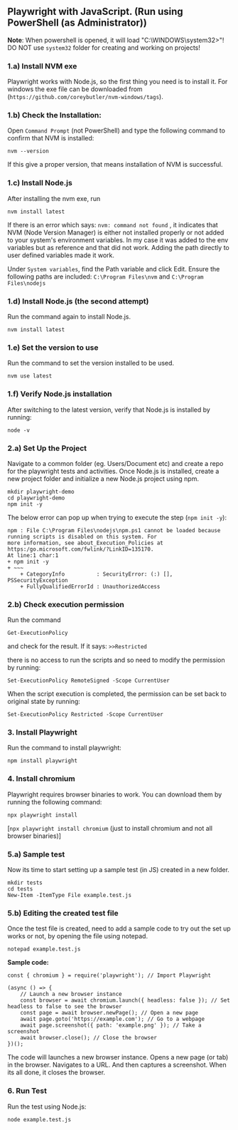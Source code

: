 ## Playwright with JavaScript. (Run using PowerShell (as Administrator))
**Note**: When powershell is opened, it will load  "C:\WINDOWS\system32>"! DO NOT use  `system32` folder for creating and working on projects!

### 1.a) Install NVM exe

Playwright works with Node.js, so the first thing you need is to install it.
For windows the exe file can be downloaded from (`https://github.com/coreybutler/nvm-windows/tags`).

### 1.b) Check the Installation:

Open `Command Prompt` (not PowerShell) and type the following command to confirm that NVM is installed: 
```
nvm --version
```
If this give a proper version, that means installation of NVM is successful.

### 1.c) Install Node.js
After installing the nvm exe, run 
```
nvm install latest
```

If there is an error which says:
`nvm: command not found`
, it indicates that NVM (Node Version Manager) is either not installed properly or not added to your system's environment variables. In my case it was added to
the env variables but as reference and that did not work. Adding the path directly to user defined variables made it work.

Under `System variables`, find the Path variable and click Edit.
Ensure the following paths are included: `C:\Program Files\nvm` and `C:\Program Files\nodejs`

### 1.d) Install Node.js (the second attempt)
Run the command again to install Node.js.
```
nvm install latest
```

### 1.e) Set the version to use
Run the command to set the version installed to be used.
```
nvm use latest
```

### 1.f) Verify Node.js installation
After switching to the latest version, verify that Node.js is installed by running: 
```
node -v
```

### 2.a) Set Up the Project
Navigate to a common folder (eg. Users/Document etc) and create a repo for the playwright tests and activities.
Once Node.js is installed, create a new project folder and initialize a new Node.js project using npm.

```
mkdir playwright-demo
cd playwright-demo
npm init -y
```

The below error can pop up when trying to execute the step (`npm init -y`):
```
npm : File C:\Program Files\nodejs\npm.ps1 cannot be loaded because running scripts is disabled on this system. For
more information, see about_Execution_Policies at https:/go.microsoft.com/fwlink/?LinkID=135170.
At line:1 char:1
+ npm init -y
+ ~~~
    + CategoryInfo          : SecurityError: (:) [], PSSecurityException
    + FullyQualifiedErrorId : UnauthorizedAccess
```

### 2.b) Check execution permission
Run the command  
```
Get-ExecutionPolicy
```
and check for the result. If it says:
`>>Restricted`

there is no access to run the scripts and so need to modify the permission by running:
```
Set-ExecutionPolicy RemoteSigned -Scope CurrentUser
```

When the script execution is completed, the permission can be set back to original state by running:
```
Set-ExecutionPolicy Restricted -Scope CurrentUser
```

### 3. Install Playwright

Run the command to install playwright:
```
npm install playwright
```

### 4. Install chromium

Playwright requires browser binaries to work. You can download them by running the following command:
```
npx playwright install
```
[`npx playwright install chromium` (just to install chromium and not all browser binaries)]


### 5.a) Sample test
Now its time to start setting up a sample test (in JS) created in a new folder.
```
mkdir tests
cd tests
New-Item -ItemType File example.test.js
```

### 5.b) Editing the created test file
Once the test file is created, need to add a sample code to try out the set up works or not, by opening the file using notepad.
```
notepad example.test.js
```

**Sample code:**
```
const { chromium } = require('playwright'); // Import Playwright

(async () => {
    // Launch a new browser instance
    const browser = await chromium.launch({ headless: false }); // Set headless to false to see the browser
    const page = await browser.newPage(); // Open a new page
    await page.goto('https://example.com'); // Go to a webpage
    await page.screenshot({ path: 'example.png' }); // Take a screenshot
    await browser.close(); // Close the browser
})();
```
The code will launches a new browser instance. Opens a new page (or tab) in the browser. Navigates to a URL. And then captures a screenshot.
When its all done, it closes the browser.

### 6. Run Test
Run the test using Node.js:
```
node example.test.js
```

